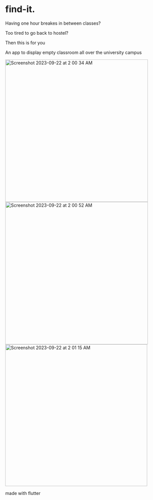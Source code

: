 # find-it.
Having one hour breakes in between classes?

Too tired to go back to hostel?

Then this is for you

An app to display empty classroom all over the university campus



<img width="453" alt="Screenshot 2023-09-22 at 2 00 34 AM" src="https://github.com/RamanaRaj7/find-it./assets/121662996/5c3e57c9-0bf0-4e0a-b82e-76874214decf">

<img width="453" alt="Screenshot 2023-09-22 at 2 00 52 AM" src="https://github.com/RamanaRaj7/find-it./assets/121662996/0a157f17-2fd1-4b91-b0bb-966551c1f210">

<img width="451" alt="Screenshot 2023-09-22 at 2 01 15 AM" src="https://github.com/RamanaRaj7/find-it./assets/121662996/05c05ea1-fc76-4364-818e-765385a1beab">


made with flutter
